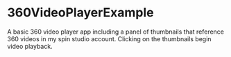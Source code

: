 # 360VideoPlayerExample
A basic 360 video player app including a panel of thumbnails that reference 360 videos in my spin studio account. Clicking on the thumbnails begin video playback.
